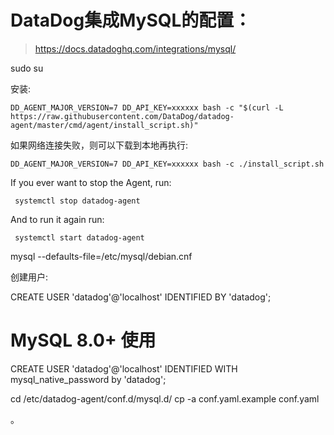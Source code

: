 

# DataDog集成MySQL的配置：

> https://docs.datadoghq.com/integrations/mysql/


sudo su


安装:

```
DD_AGENT_MAJOR_VERSION=7 DD_API_KEY=xxxxxx bash -c "$(curl -L https://raw.githubusercontent.com/DataDog/datadog-agent/master/cmd/agent/install_script.sh)"

```

如果网络连接失败，则可以下载到本地再执行:

```
DD_AGENT_MAJOR_VERSION=7 DD_API_KEY=xxxxxx bash -c ./install_script.sh

```


If you ever want to stop the Agent, run:

     systemctl stop datadog-agent

And to run it again run:

     systemctl start datadog-agent



mysql --defaults-file=/etc/mysql/debian.cnf

创建用户:


CREATE USER 'datadog'@'localhost' IDENTIFIED BY 'datadog';


# MySQL 8.0+ 使用

CREATE USER 'datadog'@'localhost' IDENTIFIED WITH mysql_native_password by 'datadog';




cd /etc/datadog-agent/conf.d/mysql.d/
cp -a conf.yaml.example conf.yaml





。
